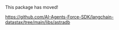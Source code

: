 This package has moved!

https://github.com/AI-Agents-Force-SDK/langchain-datastax/tree/main/libs/astradb